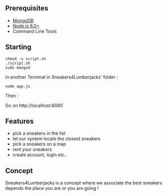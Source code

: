 Prerequisites
-------------

- [MongoDB](https://www.mongodb.org/downloads)
- [Node.js 6.0+](http://nodejs.org)
- Command Line Tools
 
Starting
-------------

    chmod -x script.sh
    ./script.sh
    sudo mongod

  in another Terminal in Sneakers4Lumberjacks' folder :
  
    node app.js

Then :

Go on http://localhost:8080

Features
-------------

- pick a sneakers in the list
- let our system locate the closest sneakers
- pick a sneakers on a map
- rent your sneakers
- create account, login etc..

Concept
-------------

Sneakers4Lumberjacks is a concept where we associate the best sneakers depends the place you are or you are going !
